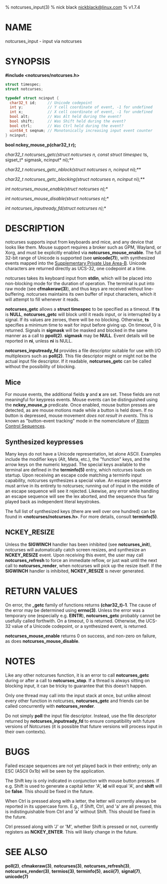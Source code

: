 % notcurses_input(3)
% nick black <nickblack@linux.com>
% v1.7.4

# NAME

notcurses_input - input via notcurses

# SYNOPSIS

**#include <notcurses/notcurses.h>**

```c
struct timespec;
struct notcurses;

typedef struct ncinput {
  char32_t id;     // Unicode codepoint
  int y;           // Y cell coordinate of event, -1 for undefined
  int x;           // X cell coordinate of event, -1 for undefined
  bool alt;        // Was Alt held during the event?
  bool shift;      // Was Shift held during the event?
  bool ctrl;       // Was Ctrl held during the event?
  uint64_t seqnum; // Monotonically increasing input event counter
} ncinput;
```

**bool nckey_mouse_p(char32_t r);**

**char32_t notcurses_getc(struct notcurses* n, const struct timespec* ts, sigset_t* sigmask, ncinput* ni);**

**char32_t notcurses_getc_nblock(struct notcurses* n, ncinput* ni);**

**char32_t notcurses_getc_blocking(struct notcurses* n, ncinput* ni);**

**int notcurses_mouse_enable(struct notcurses* n);**

**int notcurses_mouse_disable(struct notcurses* n);**

**int notcurses_inputready_fd(struct notcurses* n);**

# DESCRIPTION

notcurses supports input from keyboards and mice, and any device that looks
like them. Mouse support requires a broker such as GPM, Wayland, or Xorg, and
must be explicitly enabled via **notcurses_mouse_enable**. The full 32-bit
range of Unicode is supported (see **unicode(7)**), with synthesized events
mapped into the [Supplementary Private Use Area-B](https://unicode.org/charts/PDF/U1.0.10.pdf).
Unicode characters are returned directly as UCS-32, one codepoint at a time.

notcurses takes its keyboard input from **stdin**, which will be placed into
non-blocking mode for the duration of operation. The terminal is put into raw
mode (see **cfmakeraw(3)**), and thus keys are received without line-buffering.
notcurses maintains its own buffer of input characters, which it will attempt
to fill whenever it reads.

**notcurses_getc** allows a **struct timespec** to be specified as a timeout.
If **ts** is **NULL**, **notcurses_getc** will block until it reads input, or
is interrupted by a signal. If its values are zeroes, there will be no blocking.
Otherwise, **ts** specifies a minimum time to wait for input before giving up.
On timeout, 0 is returned. Signals in **sigmask** will be masked and blocked in
the same manner as a call to **ppoll(2)**. **sigmask** may be **NULL**. Event
details will be reported in **ni**, unless **ni** is NULL.

**notcurses_inputready_fd** provides a file descriptor suitable for use with
I/O multiplexors such as **poll(2)**. This file descriptor might or might not
be the actual input file descriptor. If it readable, **notcurses_getc** can
be called without the possibility of blocking.

## Mice

For mouse events, the additional fields **y** and **x** are set. These fields
are not meaningful for keypress events. Mouse events can be distinguished using
the **nckey_mouse_p** predicate. Once enabled, mouse button presses are
detected, as are mouse motions made while a button is held down. If no button
is depressed, mouse movement _does not result in events_. This is known as
"button-event tracking" mode in the nomenclature of [Xterm Control
Sequences](https://www.xfree86.org/current/ctlseqs.html).

## Synthesized keypresses

Many keys do not have a Unicode representation, let alone ASCII. Examples
include the modifier keys (Alt, Meta, etc.), the "function" keys, and the arrow
keys on the numeric keypad. The special keys available to the terminal are
defined in the **terminfo(5)** entry, which notcurses loads on startup. Upon
receiving an escape code matching a terminfo input capability, notcurses
synthesizes a special value. An escape sequence must arrive in its entirety to
notcurses; running out of input in the middle of an escape sequence will see it
rejected. Likewise, any error while handling an escape sequence will see the
lex aborted, and the sequence thus far played back as independent literal
keystrokes.

The full list of synthesized keys (there are well over one hundred) can be
found in **<notcurses/notcurses.h>**. For more details, consult **terminfo(5)**.

## **NCKEY_RESIZE**

Unless the **SIGWINCH** handler has been inhibited (see **notcurses_init**),
notcurses will automatically catch screen resizes, and synthesize an
**NCKEY_RESIZE** event. Upon receiving this event, the user may call
**notcurses_refresh** to force an immediate reflow, or just wait until the
next call to **notcurses_render**, when notcurses will pick up the resize
itself. If the **SIGWINCH** handler is inhibited, **NCKEY_RESIZE** is never
generated.

# RETURN VALUES

On error, the **_getc** family of functions returns **(char32_t)-1**. The cause of the error may be determined
using **errno(3)**. Unless the error was a temporary one (especially e.g. **EINTR**),
**notcurses_getc** probably cannot be usefully called forthwith. On a
timeout, 0 is returned. Otherwise, the UCS-32 value of a Unicode codepoint, or
a synthesized event, is returned.

**notcurses_mouse_enable** returns 0 on success, and non-zero on failure, as
does **notcurses_mouse_disable**.

# NOTES

Like any other notcurses function, it is an error to call **notcurses_getc**
during or after a call to **notcurses_stop**. If a thread is always sitting
on blocking input, it can be tricky to guarantee that this doesn't happen.

Only one thread may call into the input stack at once, but unlike almost every
other function in notcurses, **notcurses_getc** and friends can be called
concurrently with **notcurses_render**.

Do not simply **poll** the input file descriptor. Instead, use the file
descriptor returned by **notcurses_inputready_fd** to ensure compatibility with
future versions of Notcurses (it is possible that future versions will process
input in their own contexts).

# BUGS

Failed escape sequences are not yet played back in their entirety; only an
ESC (ASCII 0x1b) will be seen by the application.

The Shift key is only indicated in conjunction with mouse button presses. If
e.g. Shift is used to generate a capital letter 'A', **id** will equal 'A', and
**shift** will be **false**. This should be fixed in the future.

When Ctrl is pressed along with a letter, the letter will currently always be
reported in its uppercase form. E.g., if Shift, Ctrl, and 'a' are all pressed,
this is indistinguishable from Ctrl and 'a' without Shift. This should be fixed
in the future.

Ctrl pressed along with 'J' or 'M', whether Shift is pressed or not, currently
registers as **NCKEY_ENTER**. This will likely change in the future.

# SEE ALSO

**poll(2)**,
**cfmakeraw(3)**,
**notcurses(3)**,
**notcurses_refresh(3)**,
**notcurses_render(3)**,
**termios(3)**,
**terminfo(5)**,
**ascii(7)**,
**signal(7)**,
**unicode(7)**
